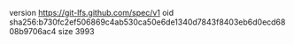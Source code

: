 version https://git-lfs.github.com/spec/v1
oid sha256:b730fc2ef506869c4ab530ca50e6de1340d7843f8403eb6d0ecd6808b9706ac4
size 3993
